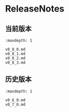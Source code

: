 # ReleaseNotes


## 当前版本

```{toctree}
:maxdepth: 1

v0_8_0.md
v0_8_1.md
v0_8_2.md
v0_8_3.md
```


## 历史版本

```{toctree}
:maxdepth: 1

v0_6_0.md
v0_7_0.md
```
